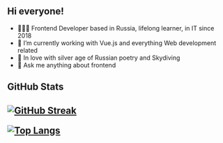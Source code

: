 <h2>Hi everyone!</h2>
<ul>
<li>👩🏼‍💻 Frontend Developer based in Russia, lifelong learner, in IT since 2018</li>
<li>👀 I’m currently working with Vue.js and everything Web development related</li>
<li>🤍 In love with silver age of Russian poetry and Skydiving</li>
<li>💬 Ask me anything about frontend</li>
</ul> 

<h2>GitHub Stats<h2>

[![GitHub Streak](https://streak-stats.demolab.com?user=leekirill&hide_border=true)](https://git.io/streak-stats)
  
  
[![Top Langs](https://github-readme-stats.vercel.app/api/top-langs/?username=anuraghazra&layout=compact)](https://github.com/anuraghazra/github-readme-stats)
  




<!--
Here are some ideas to get you started:

- 🔭 I’m currently working on ...
- 🌱 I’m currently learning ...
- 👯 I’m looking to collaborate on ...
- 🤔 I’m looking for help with ...
- 💬 Ask me about ...
- 📫 How to reach me: ...
- 😄 Pronouns: ...
- ⚡ Fun fact: ...
-->
